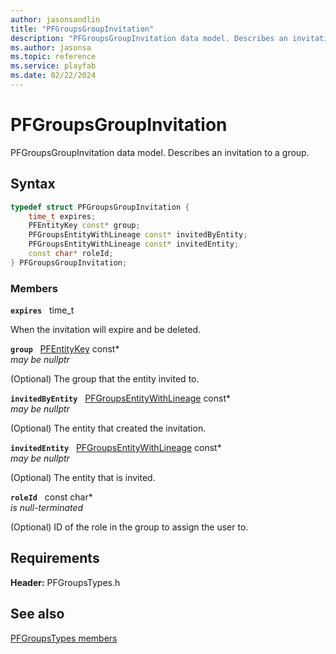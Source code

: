 ```yaml
---
author: jasonsandlin
title: "PFGroupsGroupInvitation"
description: "PFGroupsGroupInvitation data model. Describes an invitation to a group."
ms.author: jasonsa
ms.topic: reference
ms.service: playfab
ms.date: 02/22/2024
---
```


# PFGroupsGroupInvitation  

PFGroupsGroupInvitation data model. Describes an invitation to a group.  

## Syntax  
  
```cpp
typedef struct PFGroupsGroupInvitation {  
    time_t expires;  
    PFEntityKey const* group;  
    PFGroupsEntityWithLineage const* invitedByEntity;  
    PFGroupsEntityWithLineage const* invitedEntity;  
    const char* roleId;  
} PFGroupsGroupInvitation;  
```
  
### Members  
  
**`expires`** &nbsp; time_t  
  
When the invitation will expire and be deleted.
  
**`group`** &nbsp; [PFEntityKey](../../pftypes/structs/pfentitykey-c.md) const*  
*may be nullptr*  
  
(Optional) The group that the entity invited to.
  
**`invitedByEntity`** &nbsp; [PFGroupsEntityWithLineage](pfgroupsentitywithlineage.md) const*  
*may be nullptr*  
  
(Optional) The entity that created the invitation.
  
**`invitedEntity`** &nbsp; [PFGroupsEntityWithLineage](pfgroupsentitywithlineage.md) const*  
*may be nullptr*  
  
(Optional) The entity that is invited.
  
**`roleId`** &nbsp; const char*  
*is null-terminated*  
  
(Optional) ID of the role in the group to assign the user to.
  
  
## Requirements  
  
**Header:** PFGroupsTypes.h
  
## See also  
[PFGroupsTypes members](../pfgroupstypes_members.md)  

  
  
